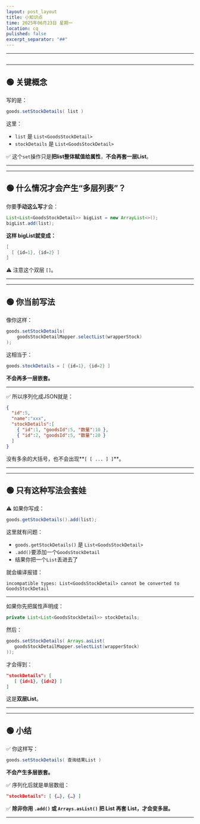 ```yaml
---
layout: post_layout
title: 小知识点
time: 2025年06月23日 星期一
location: cq
pulished: false
excerpt_separator: "##"
---
```

---
##
---

## 🟢 关键概念

写的是：

```java
goods.setStockDetails( list )
```

这里：

* `list` 是 `List<GoodsStockDetail>`
* `stockDetails` 是 `List<GoodsStockDetail>`

✅ 这个`set`操作只是**把list整体赋值给属性**，**不会再套一层List**。

---

---

## 🟢 什么情况才会产生“多层列表”？

你要**手动这么写**才会：

```java
List<List<GoodsStockDetail>> bigList = new ArrayList<>();
bigList.add(list);
```

**这样 bigList就变成：**

```java
[
  [ {id=1}, {id=2} ]
]
```

⚠️ 注意这个双层 `[]`。

---

---

## 🟢 你当前写法

像你这样：

```java
goods.setStockDetails(
    goodsStockDetailMapper.selectList(wrapperStock)
);
```

这相当于：

```java
goods.stockDetails = [ {id=1}, {id=2} ]
```

**不会再多一层嵌套。**

---

✅ 所以序列化成JSON就是：

```json
{
  "id":5,
  "name":"xxx",
  "stockDetails":[
    { "id":1, "goodsId":5, "数量":10 },
    { "id":2, "goodsId":5, "数量":20 }
  ]
}
```

没有多余的大括号，也不会出现\*\*`[ [ ... ] ]`\*\*。

---

---

## 🟢 只有这种写法会套娃

⚠️ 如果你写成：

```java
goods.getStockDetails().add(list);
```

这里就有问题：

* `goods.getStockDetails()` 是 `List<GoodsStockDetail>`
* `.add()`要添加一个`GoodsStockDetail`
* 结果你把一个`List`丢进去了

就会编译报错：

```
incompatible types: List<GoodsStockDetail> cannot be converted to GoodsStockDetail
```

---

如果你先把属性声明成：

```java
private List<List<GoodsStockDetail>> stockDetails;
```

然后：

```java
goods.setStockDetails( Arrays.asList(
   goodsStockDetailMapper.selectList(wrapperStock)
));
```

才会得到：

```json
"stockDetails": [
   [ {id=1}, {id=2} ]
]
```

这是**双层List**。

---

---

## 🟢 小结

✅ 你这样写：

```java
goods.setStockDetails( 查询结果List )
```

**不会产生多层嵌套。**

✅ 序列化后就是单层数组：

```json
"stockDetails": [ {…}, {…} ]
```

✅ **除非你用 `.add()` 或 `Arrays.asList()` 把 List 再套 List，才会变多层。**

---
